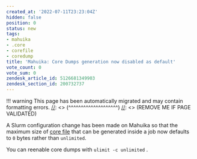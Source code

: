 ```yaml
---
created_at: '2022-07-11T23:23:04Z'
hidden: false
position: 0
status: new
tags:
- mahuika
- .core
- corefile
- coredump
title: 'Mahuika: Core Dumps generation now disabled as default'
vote_count: 0
vote_sum: 0
zendesk_article_id: 5126681349903
zendesk_section_id: 200732737
---
```




[//]: <> (REMOVE ME IF PAGE VALIDATED)
[//]: <> (vvvvvvvvvvvvvvvvvvvv)
!!! warning
    This page has been automatically migrated and may contain formatting errors.
[//]: <> (^^^^^^^^^^^^^^^^^^^^)
[//]: <> (REMOVE ME IF PAGE VALIDATED)

A Slurm configuration change has been made on Mahuika so that the 
maximum size of [core
file](../../../General/FAQs/What_is_a_-core_file) that can be generated
inside a job now defaults to `0` bytes rather than `unlimited`. 

You can reenable core dumps with `ulimit -c unlimited` .